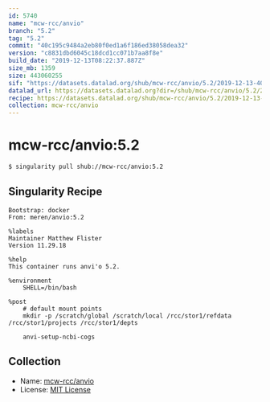 ```yaml
---
id: 5740
name: "mcw-rcc/anvio"
branch: "5.2"
tag: "5.2"
commit: "40c195c9484a2eb80f0ed1a6f186ed38058dea32"
version: "c8831dbd6045c18dcd1cc071b7aa8f8e"
build_date: "2019-12-13T08:22:37.887Z"
size_mb: 1359
size: 443060255
sif: "https://datasets.datalad.org/shub/mcw-rcc/anvio/5.2/2019-12-13-40c195c9-c8831dbd/c8831dbd6045c18dcd1cc071b7aa8f8e.simg"
datalad_url: https://datasets.datalad.org?dir=/shub/mcw-rcc/anvio/5.2/2019-12-13-40c195c9-c8831dbd/
recipe: https://datasets.datalad.org/shub/mcw-rcc/anvio/5.2/2019-12-13-40c195c9-c8831dbd/Singularity
collection: mcw-rcc/anvio
---
```


# mcw-rcc/anvio:5.2

```bash
$ singularity pull shub://mcw-rcc/anvio:5.2
```

## Singularity Recipe

```singularity
Bootstrap: docker
From: meren/anvio:5.2

%labels
Maintainer Matthew Flister
Version 11.29.18

%help
This container runs anvi'o 5.2.

%environment
    SHELL=/bin/bash

%post
    # default mount points
    mkdir -p /scratch/global /scratch/local /rcc/stor1/refdata /rcc/stor1/projects /rcc/stor1/depts

    anvi-setup-ncbi-cogs
```

## Collection

 - Name: [mcw-rcc/anvio](https://github.com/mcw-rcc/anvio)
 - License: [MIT License](https://api.github.com/licenses/mit)

